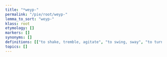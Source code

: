 ```yaml
---
title: "*weyp-"
permalink: "/pie/root/weyp-"
lemma_to_sort: "weyp-"
klass: root
etymology: []
markers: []
synonyms: []
definitions: [["to shake, tremble, agitate", "to swing, sway", "to turn, wind, rotate, wrap (around)"]]
topics: []
---
```

